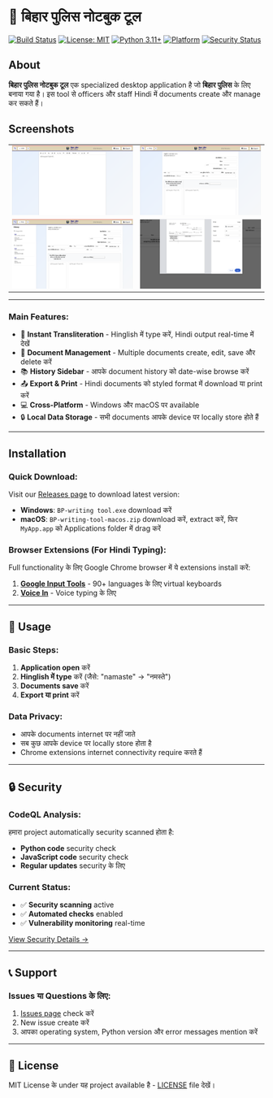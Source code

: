 # 📝 बिहार पुलिस नोटबुक टूल

[![Build Status](https://github.com/ayushrskiaa/BP-writingTool/workflows/Build%20and%20Release%20Application/badge.svg)](https://github.com/ayushrskiaa/BP-writingTool/actions)
[![License: MIT](https://img.shields.io/badge/License-MIT-yellow.svg)](https://opensource.org/licenses/MIT)
[![Python 3.11+](https://img.shields.io/badge/python-3.11+-blue.svg)](https://www.python.org/downloads/)
[![Platform](https://img.shields.io/badge/platform-Windows%20%7C%20macOS-lightgrey.svg)](https://github.com/ayushrskiaa/BP-writingTool/releases)
[![Security Status](https://img.shields.io/badge/Security-CodeQL%20Active-brightgreen.svg)](https://github.com/ayushrskiaa/BP-writingTool/security/code-scanning)

## About

**बिहार पुलिस नोटबुक टूल** एक specialized desktop application है जो **बिहार पुलिस** के लिए बनाया गया है। इस tool से officers और staff Hindi में documents create और manage कर सकते हैं।

## Screenshots

<table>
  <tr>
    <td><img src="doc/1.png" alt="Main Interface" width="600"/></td>
    <td><img src="doc/2.png" alt="Document Editor" width="600"/></td>
  </tr>
  <tr>
    <td><img src="doc/3.png" alt="History View" width="600"/></td>
    <td><img src="doc/4.png" alt="Export Options" width="600"/></td>
  </tr>
</table>

---

### Main Features:
- 🚀 **Instant Transliteration** - Hinglish में type करें, Hindi output real-time में देखें
- 📄 **Document Management** - Multiple documents create, edit, save और delete करें
- 📚 **History Sidebar** - आपके document history को date-wise browse करें
- 📤 **Export & Print** - Hindi documents को styled format में download या print करें
- 💻 **Cross-Platform** - Windows और macOS पर available
- 🔒 **Local Data Storage** - सभी documents आपके device पर locally store होते हैं

---

## Installation

### Quick Download:
Visit our [Releases page](https://github.com/ayushrskiaa/BP-writingTool/releases) to download latest version:

- **Windows**: `BP-writing tool.exe` download करें
- **macOS**: `BP-writing-tool-macos.zip` download करें, extract करें, फिर `MyApp.app` को Applications folder में drag करें

### Browser Extensions (For Hindi Typing):
Full functionality के लिए Google Chrome browser में ये extensions install करें:

1. **[Google Input Tools](https://chromewebstore.google.com/detail/google-input-tools/mclkkofklkfljcocdinagocijmpgbhab)** - 90+ languages के लिए virtual keyboards
2. **[Voice In](https://chromewebstore.google.com/detail/voice-in-speech-to-text-d/pjnefijmagpdjfhhkpljicbbpicelgko)** - Voice typing के लिए

---

## 🔧 Usage

### Basic Steps:
1. **Application open** करें
2. **Hinglish में type** करें (जैसे: "namaste" → "नमस्ते")
3. **Documents save** करें
4. **Export या print** करें

### Data Privacy:
- आपके documents internet पर नहीं जाते
- सब कुछ आपके device पर locally store होता है
- Chrome extensions internet connectivity require करते हैं

---

## 🔒 Security

### CodeQL Analysis:
हमारा project automatically security scanned होता है:
- **Python code** security check
- **JavaScript code** security check  
- **Regular updates** security के लिए

### Current Status:
- ✅ **Security scanning** active
- ✅ **Automated checks** enabled
- ✅ **Vulnerability monitoring** real-time

[View Security Details →](https://github.com/ayushrskiaa/BP-writingTool/security/code-scanning)

---

## 📞 Support

### Issues या Questions के लिए:
1. [Issues page](https://github.com/ayushrskiaa/BP-writingTool/issues) check करें
2. New issue create करें
3. आपका operating system, Python version और error messages mention करें

---

## 📄 License

MIT License के under यह project available है - [LICENSE](LICENSE) file देखें।